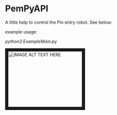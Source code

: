 # PemPyAPI

A little help to control the Pin entry robot. See below:

example usage:

*python3 ExampleMain.py*

<a href="http://www.youtube.com/watch?feature=player_embedded&v=SAwMnx8Vdb8
" target="_blank"><img src="http://img.youtube.com/vi/SAwMnx8Vdb8/0.jpg" 
alt="IMAGE ALT TEXT HERE" width="240" height="180" border="10" /></a>

